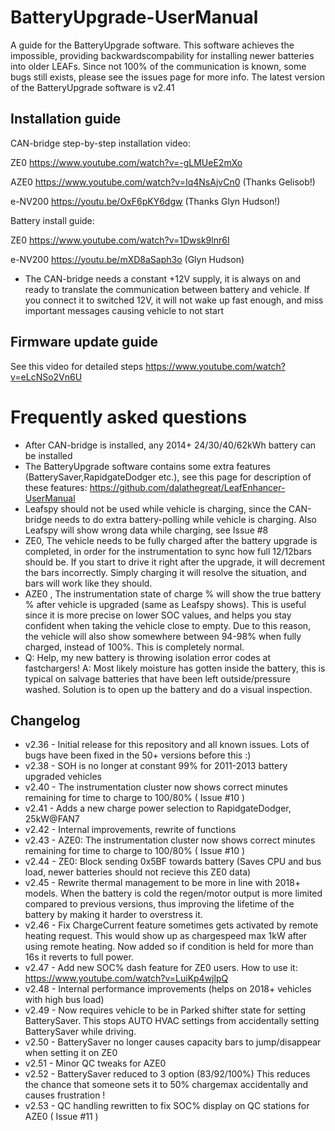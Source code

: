 # BatteryUpgrade-UserManual
A guide for the BatteryUpgrade software. This software achieves the impossible, providing backwardscompability for installing newer batteries into older LEAFs. Since not 100% of the communication is known, some bugs still exists, please see the issues page for more info. The latest version of the BatteryUpgrade software is v2.41

## Installation guide
CAN-bridge step-by-step installation video:

ZE0 https://www.youtube.com/watch?v=-gLMUeE2mXo

AZE0 https://www.youtube.com/watch?v=Iq4NsAjvCn0 (Thanks Gelisob!)

e-NV200 https://youtu.be/OxF6pKY6dgw (Thanks Glyn Hudson!)


Battery install guide:

ZE0 https://www.youtube.com/watch?v=1Dwsk9lnr6I

e-NV200 https://youtu.be/mXD8aSaph3o (Glyn Hudson) 

 - The CAN-bridge needs a constant +12V supply, it is always on and ready to translate the communication between battery and vehicle. If you connect it to switched 12V, it will not wake up fast enough, and miss important messages causing vehicle to not start

## Firmware update guide
See this video for detailed steps https://www.youtube.com/watch?v=eLcNSo2Vn6U

# Frequently asked questions
 - After CAN-bridge is installed, any 2014+ 24/30/40/62kWh battery can be installed
 - The BatteryUpgrade software contains some extra features (BatterySaver,RapidgateDodger etc.), see this page for description of these features: https://github.com/dalathegreat/LeafEnhancer-UserManual
 - Leafspy should not be used while vehicle is charging, since the CAN-bridge needs to do extra battery-polling while vehicle is charging. Also Leafspy will show wrong data while charging, see Issue #8
 - ZE0, The vehicle needs to be fully charged after the battery upgrade is completed, in order for the instrumentation to sync how full 12/12bars should be. If you start to drive it right after the upgrade, it will decrement the bars incorrectly. Simply charging it will resolve the situation, and bars will work like they should.
 - AZE0 , The instrumentation state of charge % will show the true battery % after vehicle is upgraded (same as Leafspy shows). This is useful since it is more precise on lower SOC values, and helps you stay confident when taking the vehicle close to empty. Due to this reason, the vehicle will also show somewhere between 94-98% when fully charged, instead of 100%. This is completely normal.
 - Q: Help, my new battery is throwing isolation error codes at fastchargers! A: Most likely moisture has gotten inside the battery, this is typical on salvage batteries that have been left outside/pressure washed. Solution is to open up the battery and do a visual inspection.

## Changelog
- v2.36 - Initial release for this repository and all known issues. Lots of bugs have been fixed in the 50+ versions before this :) 
- v2.38 - SOH is no longer at constant 99% for 2011-2013 battery upgraded vehicles
- v2.40 - The instrumentation cluster now shows correct minutes remaining for time to charge to 100/80% ( Issue #10 )
- v2.41 - Adds a new charge power selection to RapidgateDodger, 25kW@FAN7
- v2.42 - Internal improvements, rewrite of functions
- v2.43 - AZE0: The instrumentation cluster now shows correct minutes remaining for time to charge to 100/80% ( Issue #10 )
- v2.44 - ZE0: Block sending 0x5BF towards battery (Saves CPU and bus load, newer batteries should not recieve this ZE0 data)
- v2.45 - Rewrite thermal management to be more in line with 2018+ models. When the battery is cold the regen/motor output is more limited compared to previous versions, thus improving the lifetime of the battery by making it harder to overstress it.
- v2.46 - Fix ChargeCurrent feature sometimes gets activated by remote heating request. This would show up as chargespeed max 1kW after using remote heating. Now added so if condition is held for more than 16s it reverts to full power.
- v2.47 - Add new SOC% dash feature for ZE0 users. How to use it: https://www.youtube.com/watch?v=LuiKp4wjlpQ
- v2.48 - Internal performance improvements (helps on 2018+ vehicles with high bus load)
- v2.49 - Now requires vehicle to be in Parked shifter state for setting BatterySaver. This stops AUTO HVAC settings from accidentally setting BatterySaver while driving.
- v2.50 - BatterySaver no longer causes capacity bars to jump/disappear when setting it on ZE0
- v2.51 - Minor QC tweaks for AZE0
- v2.52 - BatterySaver reduced to 3 option (83/92/100%) This reduces the chance that someone sets it to 50% chargemax accidentally and causes frustration !
- v2.53 - QC handling rewritten to fix SOC% display on QC stations for AZE0 ( Issue #11 )
